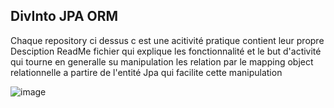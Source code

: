 ## DivInto JPA ORM 
Chaque repository ci dessus c est une acitivité pratique contient leur propre Desciption ReadMe fichier qui explique les fonctionnalité et le but d'activité qui tourne en generalle su manipulation les relation par le mapping object relationnelle  a partire de l'entité Jpa qui facilite cette manipulation 

![image](https://github.com/YassinMk/DivInto-JPA-ORM-TP/assets/122708120/1925f5f4-4478-4534-9aab-9f5d809de297)


 

